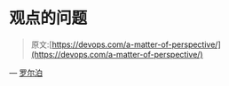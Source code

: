 # 观点的问题

> 原文:[https://devops.com/a-matter-of-perspective/](https://devops.com/a-matter-of-perspective/)

— [罗尔泊](https://devops.com/author/breselman/)
